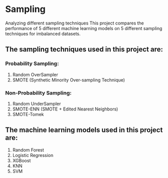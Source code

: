 # **Sampling**
Analyzing different sampling techniques
This project compares the performance of 5 different machine learning models on 5 different sampling techniques for imbalanced datasets.

## The sampling techniques used in this project are:
### Probability Sampling:
1. Random OverSampler
2. SMOTE (Synthetic Minority Over-sampling Technique)

### Non-Probability Sampling:
1. Random UnderSampler
2. SMOTE-ENN (SMOTE + Edited Nearest Neighbors)
3. SMOTE-Tomek

## The machine learning models used in this project are:
1. Random Forest
2. Logistic Regression
3. XGBoost
4. KNN
5. SVM

